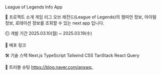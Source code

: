 League of Legends Info App

📢 프로젝트 소개
게임 리그 오브 레전드(League of Legends)의 챔피언 정보, 아이템 정보, 로테이션 정보를 조회할 수 있는 next app 입니다.

⏲️ 개발 기간
2025.03.10(월) ~ 2025.03.19(수)

🚀 배포 링크

🛠 기술 스택
Next.js TypeScript Tailwind CSS TanStack React Query

🔫 트러블 슈팅
https://blog.naver.com/answq_
